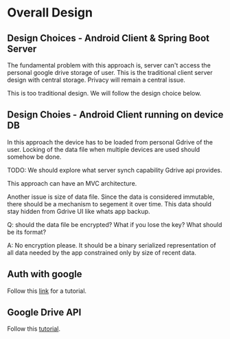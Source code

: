 # Overall Design

## Design Choices - Android Client & Spring Boot Server 
The fundamental problem with this approach is, server can't access the personal google drive storage of user. This is the traditional client server design with central storage. Privacy will remain a central issue.

This is too traditional design. We will follow the design choice below.

## Design Choies - Android Client running on device DB
In this approach the device has to be loaded from personal Gdrive of the user. Locking of the data file when multiple devices are used should somehow be done. 

TODO: We should explore what server synch capability Gdrive api provides.

This approach can have an MVC architecture.

Another issue is size of data file. Since the data is considered immutable, there should be a mechanism to segement it over time. This data should stay hidden from Gdrive UI like whats app backup.

Q: should the data file be encrypted? What if you lose the key? What should be its format? 

A: No encryption please. It should be a binary serialized representation of all data needed by the app constrained only by size of recent data.


## Auth with google
Follow this [link](https://developers.google.com/identity/sign-in/android/sign-in) for a tutorial.

## Google Drive API
Follow this [tutorial](https://developers.google.com/drive/api/v3/quickstart/java).
